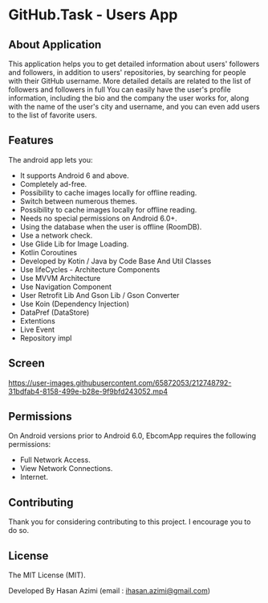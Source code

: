 # GitHub.Task - Users App

## About Application

This application helps you to get detailed information about users' followers and followers, in addition to users' repositories, by searching for people with their GitHub username.
More detailed details are related to the list of followers and followers in full
You can easily have the user's profile information, including the bio and the company the user works for, along with the name of the user's city and username, and you can even add users to the list of favorite users.

## Features

The android app lets you:

- It supports Android 6 and above.
- Completely ad-free.
- Possibility to cache images locally for offline reading.
- Switch between numerous themes.
- Possibility to cache images locally for offline reading.
- Needs no special permissions on Android 6.0+.
- Using the database when the user is offline (RoomDB).
- Use a network check.
- Use Glide Lib for Image Loading.
- Kotlin Coroutines
- Developed by Kotin / Java by Code Base And Util Classes
- Use lifeCycles - Architecture Components
- Use MVVM Architecture
- Use Navigation Component
- User Retrofit Lib And Gson Lib / Gson Converter
- Use Koin (Dependency Injection)
- DataPref (DataStore)
- Extentions
- Live Event
- Repository impl

## Screen

https://user-images.githubusercontent.com/65872053/212748792-31bdfab4-8158-499e-b28e-9f9bfd243052.mp4

## Permissions

On Android versions prior to Android 6.0, EbcomApp requires the following permissions:

- Full Network Access.
- View Network Connections.
- Internet.

## Contributing

Thank you for considering contributing to this project. I encourage you to do so.

## License

The MIT License (MIT).

Developed By Hasan Azimi (email : ihasan.azimi@gmail.com)
